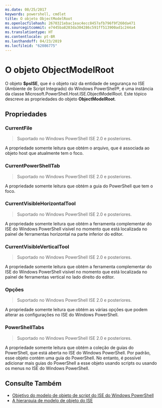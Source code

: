 ```yaml
---
ms.date: 08/25/2017
keywords: powershell, cmdlet
title: O objeto ObjectModelRoot
ms.openlocfilehash: 2670321ebac1eac4ecc8457afb796f9f260da471
ms.sourcegitcommit: e7445ba8203da304286c591ff513900ad1c244a4
ms.translationtype: HT
ms.contentlocale: pt-BR
ms.lasthandoff: 04/23/2019
ms.locfileid: "62086775"
---
```

# <a name="the-objectmodelroot-object"></a>O objeto ObjectModelRoot

O objeto **$psISE**, que é o objeto raiz da entidade de segurança no ISE (Ambiente de Script Integrado) do Windows PowerShell®, é uma instância da classe Microsoft.PowerShell.Host.ISE.ObjectModelRoot.
Este tópico descreve as propriedades do objeto **ObjectModelRoot**.

## <a name="properties"></a>Propriedades

### <a name="currentfile"></a>CurrentFile

> Suportado no Windows PowerShell ISE 2.0 e posteriores.

A propriedade somente leitura que obtém o arquivo, que é associada ao objeto host que atualmente tem o foco.

### <a name="currentpowershelltab"></a>CurrentPowerShellTab

> Suportado no Windows PowerShell ISE 2.0 e posteriores.

A propriedade somente leitura que obtém a guia do PowerShell que tem o foco.

### <a name="currentvisiblehorizontaltool"></a>CurrentVisibleHorizontalTool

> Suportado no Windows PowerShell ISE 2.0 e posteriores.

A propriedade somente leitura que obtém a ferramenta complementar do ISE do Windows PowerShell visível no momento que está localizada no painel de ferramentas horizontal na parte inferior do editor.

### <a name="currentvisibleverticaltool"></a>CurrentVisibleVerticalTool

> Suportado no Windows PowerShell ISE 2.0 e posteriores.

A propriedade somente leitura que obtém a ferramenta complementar do ISE do Windows PowerShell visível no momento que está localizada no painel de ferramentas vertical no lado direito do editor.

### <a name="options"></a>Opções

> Suportado no Windows PowerShell ISE 2.0 e posteriores.

A propriedade somente leitura que obtém as várias opções que podem alterar as configurações no ISE do Windows PowerShell.

### <a name="powershelltabs"></a>PowerShellTabs

> Suportado no Windows PowerShell ISE 2.0 e posteriores.

A propriedade somente leitura que obtém a coleção de guias do PowerShell, que está aberta no ISE do Windows PowerShell. Por padrão, esse objeto contém uma guia do PowerShell. No entanto, é possível adicionar mais guias do PowerShell a esse objeto usando scripts ou usando os menus no ISE do Windows PowerShell.

## <a name="see-also"></a>Consulte Também

- [Objetivo do modelo de objeto de script do ISE do Windows PowerShell](Purpose-of-the-Windows-PowerShell-ISE-Scripting-Object-Model.md)
- [A hierarquia de modelo de objeto do ISE](The-ISE-Object-Model-Hierarchy.md)